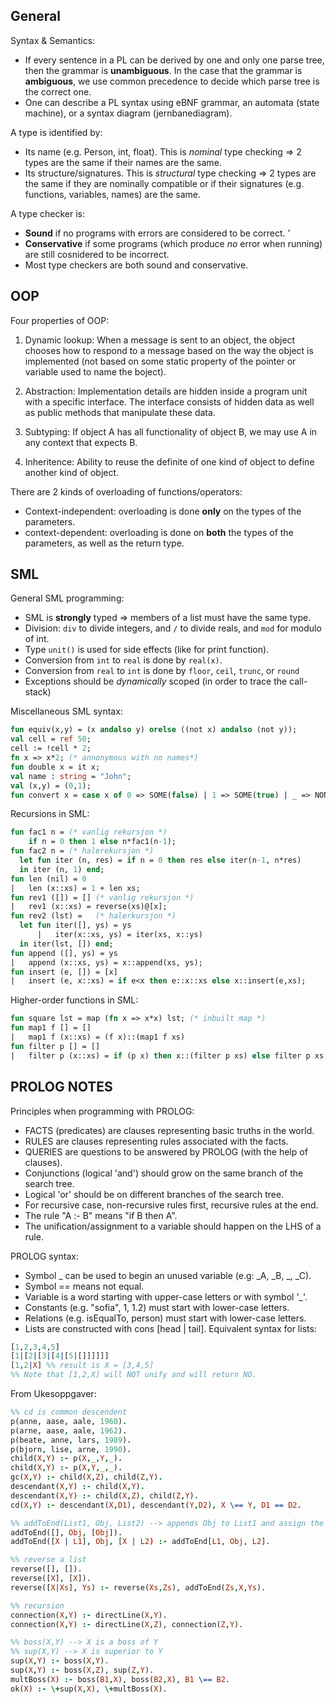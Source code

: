General
-------

Syntax & Semantics:
- If every sentence in a PL can be derived by one and only one
parse tree, then the grammar is **unambiguous**. In the case
that the grammar is **ambiguous**, we use common precedence to
decide which parse tree is the correct one.
- One can describe a PL syntax using eBNF grammar, an automata 
(state machine), or a syntax diagram (jernbanediagram).

A type is identified by:
- Its name (e.g. Person, int, float). This is *nominal* type
checking => 2 types are the same if their names are the same.
- Its structure/signatures. This is *structural* type checking =>
2 types are the same if they are nominally compatible or if 
their signatures (e.g. functions, variables, names) are the same.

A type checker is:
- **Sound** if no programs with errors are considered to be correct. '
- **Conservative** if some programs (which produce *no* error
when running) are still cosnidered to be incorrect.
- Most type checkers are both sound and conservative.

OOP
---

Four properties of OOP:

1. Dynamic lookup: When a message is sent to an object, the
object chooses how to respond to a message based on the way
the object is implemented (not based on some static property
of the pointer or variable used to name the boject).

2. Abstraction: Implementation details are hidden inside a
program unit with a specific interface. The interface consists
of hidden data as well as public methods that manipulate these data.

3. Subtyping: If object A has all functionality of object B,
we may use A in any context that expects B.

4. Inheritence: Ability to reuse the definite of one kind of
object to define another kind of object.

There are 2 kinds of overloading of functions/operators:
- Context-independent: overloading is done **only** on the types of the parameters.
- context-dependent: overloading is done on **both** the types of the parameters,
as well as the return type. 

SML
---

General SML programming:
- SML is **strongly** typed => members of a list must have the same type.
- Division: `div` to divide integers, and `/` to divide reals, and `mod` for modulo of int.
- Type `unit()` is used for side effects (like for print function).
- Conversion from `int` to `real` is done by `real(x)`.
- Conversion from `real` to `int` is done by `floor`, `ceil`, `trunc`, or `round`
- Exceptions should be *dynamically* scoped (in order to trace the call-stack)

Miscellaneous SML syntax:
```sml
fun equiv(x,y) = (x andalso y) orelse ((not x) andalso (not y));
val cell = ref 50;
cell := !cell * 2;
fn x => x*2; (* annonymous with no names*)
fun double x = it x;
val name : string = "John";
val (x,y) = (0,1);
fun convert x = case x of 0 => SOME(false) | 1 => SOME(true) | _ => NONE;
```

Recursions in SML:
```sml
fun fac1 n = (* vanlig rekursjon *)
    if n = 0 then 1 else n*fac1(n-1);
fun fac2 n = (* halerekursjon *)
  let fun iter (n, res) = if n = 0 then res else iter(n-1, n*res)
  in iter (n, 1) end;  
fun len (nil) = 0
|   len (x::xs) = 1 + len xs;
fun rev1 ([]) = [] (* vanlig rekursjon *)
|   rev1 (x::xs) = reverse(xs)@[x];
fun rev2 (lst) =   (* halerkursjon *)
  let fun iter([], ys) = ys
      |   iter(x::xs, ys) = iter(xs, x::ys)
  in iter(lst, []) end;
fun append ([], ys) = ys
|   append (x::xs, ys) = x::append(xs, ys);
fun insert (e, []) = [x]
|   insert (e, x::xs) = if e<x then e::x::xs else x::insert(e,xs);
```

Higher-order functions in SML:
```sml
fun square lst = map (fn x => x*x) lst; (* inbuilt map *)
fun map1 f [] = []
|   map1 f (x::xs) = (f x)::(map1 f xs)
fun filter p [] = []
|   filter p (x::xs) = if (p x) then x::(filter p xs) else filter p xs;
```

PROLOG NOTES
------------

Principles when programming with PROLOG:
- FACTS (predicates) are clauses representing basic truths in the world.
- RULES are clauses representing rules associated with the facts.
- QUERIES are questions to be answered by PROLOG (with the help of clauses).
- Conjunctions (logical 'and') should grow on the same branch of the search tree.
- Logical 'or' should be on different branches of the search tree.
- For recursive case, non-recursive rules first, recursive rules at the end.
- The rule "A :- B" means "if B then A".
- The unification/assignment to a variable should happen on the LHS of a rule.

PROLOG syntax:
- Symbol _ can be used to begin an unused variable (e.g: _A, _B, _, _C).
- Symbol \== means not equal.
- Variable is a word starting with upper-case letters or with symbol '_'.
- Constants (e.g. "sofia", 1, 1.2) must start with lower-case letters.
- Relations (e.g. isEqualTo, person) must start with lower-case letters.
- Lists are constructed with cons [head | tail]. Equivalent syntax for lists:
```prolog
[1,2,3,4,5]
[1|[2|[3|[4|[5|[]]]]]]
[1,2|X] %% result is X = [3,4,5]
%% Note that [1,2,X] will NOT unify and will return NO.
```	

From Ukesoppgaver:
```prolog
%% cd is common descendent
p(anne, aase, aale, 1960).
p(arne, aase, aale, 1962).
p(beate, anne, lars, 1989).
p(bjorn, lise, arne, 1990).
child(X,Y) :- p(X,_,Y,_).
child(X,Y) :- p(X,Y,_,_).
gc(X,Y) :- child(X,Z), child(Z,Y).
descendant(X,Y) :- child(X,Y).
descendant(X,Y) :- child(X,Z), child(Z,Y).
cd(X,Y) :- descendant(X,D1), descendant(Y,D2), X \== Y, D1 == D2.

%% addToEnd(List1, Obj, List2) --> appends Obj to List1 and assign the new list to List2
addToEnd([], Obj, [Obj]).
addToEnd([X | L1], Obj, [X | L2) :-	addToEnd[L1, Obj, L2].

%% reverse a list
reverse([], []).
reverse([X], [X]).
reverse([X|Xs], Ys) :- reverse(Xs,Zs), addToEnd(Zs,X,Ys).

%% recursion
connection(X,Y) :- directLine(X,Y).
connection(X,Y) :- directLine(X,Z), connection(Z,Y).

%% boss(X,Y) --> X is a boss of Y
%% sup(X,Y) --> X is superior to Y
sup(X,Y) :- boss(X,Y).
sup(X,Y) :- boss(X,Z), sup(Z,Y).
multBoss(X) :- boss(B1,X), boss(B2,X), B1 \== B2.
ok(X) :- \+sup(X,X), \+multBoss(X).
```